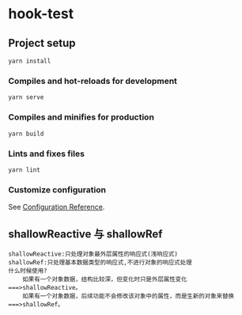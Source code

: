 # hook-test

## Project setup
```
yarn install
```

### Compiles and hot-reloads for development
```
yarn serve
```

### Compiles and minifies for production
```
yarn build
```

### Lints and fixes files
```
yarn lint
```

### Customize configuration
See [Configuration Reference](https://cli.vuejs.org/config/).

## shallowReactive 与 shallowRef
    shallowReactive:只处理对象最外层属性的响应式(浅响应式)
    shallowRef:只处理基本数据类型的响应式,不进行对象的响应式处理
    什么时候使用?
        如果有一个对象数据，结构比较深，但变化时只是外层属性变化===>shallowReactive。
        如果有一个对象数据，后续功能不会修改该对象中的属性，而是生新的对象来替换===>shallowRef。
